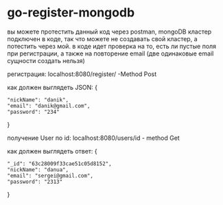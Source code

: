 # go-register-mongodb

вы можете протестить данный код через postman, mongoDB кластер подключен в коде, так что можете не создавать свой кластер, а потестить через мой.
в коде идет проверка на то, есть ли пустые поля при регистрации, а также на повторение email (две одинаковые email сущности создать нельзя)

 регистрация: localhost:8080/register/ -Method Post
 
 как должен выглядеть JSON:
 {
 
    "nickName": "danik",
    "email": "danik@gmail.com",
    "password": "234"

}
 
 получение User по id: localhost:8080/users/id  - method Get 
 
 как должен выглядеть ответ:
 {
 
    "_id": "63c28009f33cae51c05d8152",   
    "nickName": "danua",
    "email": "sergei@gmail.com",
    "password": "2313"

}
